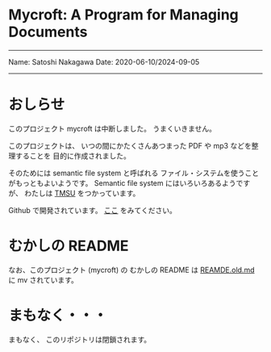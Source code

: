 <!-- -*- coding: utf-8; mode: markdown -*- -->

# Mycroft: A Program for Managing Documents

---

Name: Satoshi Nakagawa
Date: 2020-06-10/2024-09-05

---

# おしらせ

このプロジェクト mycroft は中断しました。
うまくいきません。

このプロジェクトは、
いつの間にかたくさんあつまった PDF や mp3 などを整理することを
目的に作成されました。

そのためには semantic file system と呼ばれる
ファイル・システムを使うことがもっともよいようです。
Semantic file system にはいろいろあるようですが、
わたしは [TMSU](https://tmsu.org/) をつかっています。

Github で開発されています。
[ここ](https://github.com/oniony/TMSU) をみてください。

# むかしの README

なお、このプロジェクト (mycroft) の
むかしの README は
[REAMDE.old.md](REAMDE.old.md) に mv されています。

# まもなく・・・

まもなく、
このリポジトリは閉鎖されます。
